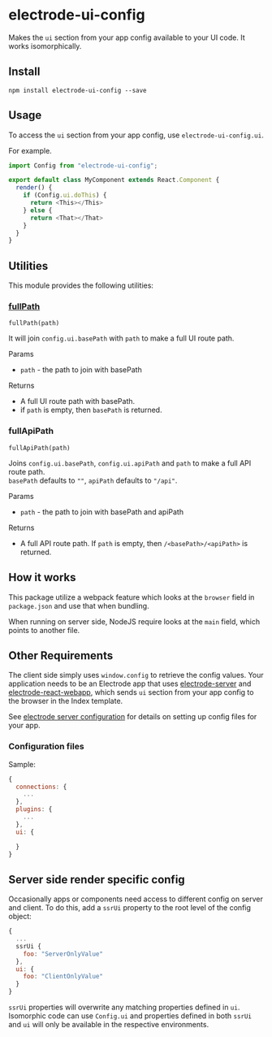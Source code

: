 # electrode-ui-config

Makes the `ui` section from your app config available to your UI code. It works isomorphically.

## Install

    npm install electrode-ui-config --save

## Usage

To access the `ui` section from your app config, use `electrode-ui-config.ui`.

For example.

```js
import Config from "electrode-ui-config";

export default class MyComponent extends React.Component {
  render() {
    if (Config.ui.doThis) {
      return <This></This>
    } else {
      return <That></That>
    }
  }
}
```

## Utilities

This module provides the following utilities:

### [fullPath](#fullpath)

`fullPath(path)`

It will join `config.ui.basePath` with `path` to make a full UI route path.

Params

-   `path` - the path to join with basePath

Returns

-   A full UI route path with basePath.
-   if `path` is empty, then `basePath` is returned.

### fullApiPath

`fullApiPath(path)`

Joins `config.ui.basePath`, `config.ui.apiPath` and `path` to make a full API route path.  
`basePath` defaults to `""`, `apiPath` defaults to `"/api"`.

Params

-   `path` - the path to join with basePath and apiPath

Returns

-   A full API route path. If `path` is empty, then `/<basePath>/<apiPath>` is returned.

## How it works

This package utilize a webpack feature which looks at the `browser` field in `package.json` and use that when bundling.

When running on server side, NodeJS require looks at the `main` field, which points to another file.

## Other Requirements

The client side simply uses `window.config` to retrieve the config values.  Your application needs to be an Electrode app that uses [electrode-server] and [electrode-react-webapp], which sends `ui` section from your app config to the browser in the Index template.

See [electrode server configuration] for details on setting up config files for your app.

### Configuration files

Sample:

```js
{
  connections: {
    ...
  },
  plugins: {
    ...
  },
  ui: {

  }
}
```

[electrode-server]: https://github.com/electrode-io/electrode-server

[electrode-react-webapp]: https://github.com/electrode-io/electrode/tree/master/packages/electrode-react-webapp

[electrode server configuration]: https://github.com/electrode-io/electrode-server#configuration

## Server side render specific config

Occasionally apps or components need access to different config on server and client. To do this,
add a `ssrUi` property to the root level of the config object:

```js
{
  ...
  ssrUi {
    foo: "ServerOnlyValue"
  },
  ui: {
    foo: "ClientOnlyValue"
  }
}
```

`ssrUi` properties will overwrite any matching properties defined in `ui`. Isomorphic code can use `Config.ui` and properties defined in both `ssrUi` and `ui` will only be available in the respective environments.
